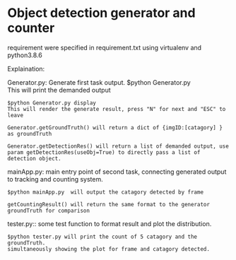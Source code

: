 # Object detection generator and counter

requirement were specified in requirement.txt
using virtualenv and python3.8.6


Explaination:

Generator.py:
    Generate first task output.
    $python Generator.py             
    This will print the demanded output

    $python Generator.py display
    This will render the generate result, press "N" for next and "ESC" to leave

    Generator.getGroundTruth() will return a dict of {imgID:[catagory] } as groundTruth
    
    Generator.getDetectionRes() will return a list of demanded output, use param getDetectionRes(useObj=True) to directly pass a list of detection object.

mainApp.py:
    main entry point of second task, connecting generated output to tracking and counting system.

    $python mainApp.py  will output the catagory detected by frame

    getCountingResult() will return the same format to the generator groundTruth for comparison

tester.py::
    some test function to format result and plot the distribution.
    
    $python tester.py will print the count of 5 catagory and the groundTruth.
    simultaneously showing the plot for frame and catagory detected.
    
     



